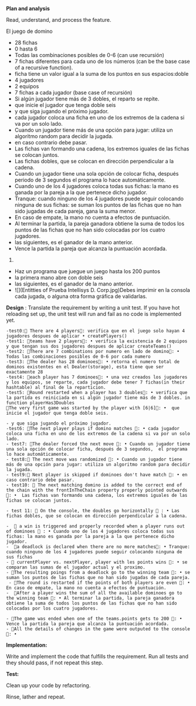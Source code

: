 **Plan and analysis**

Read, understand, and process the feature.

El juego de domino

- 28 fichas
- 0 hasta 6
- Todas las combinaciones posibles de 0-6 (can use recursión)
- 7 fichas diferentes para cada uno de los números (can be the base case of a recursive function).
- ficha tiene un valor igual a la suma de los puntos en sus espacios:doble
- 4 jugadores
- 2 equipos
- 7 fichas a cada jugador (base case of recursión)
-  Si algún jugador tiene más de 3 dobles, el reparto se repite.
- que inicie el jugador que tenga doble seis
- y que siga jugando el próximo jugador.
- cada jugador coloca una ficha en uno de los extremos de la cadena si va por un solo lado.
- Cuando un jugador tiene más de una opción para jugar: utiliza un algoritmo random para decidir la jugada.
- en caso contrario debe pasar.
- Las fichas van formando una cadena, los extremos iguales de las fichas se colocan juntos.
- Las fichas dobles, que se colocan en dirección perpendicular a la cadena.
- Cuando un jugador tiene una sola opción de colocar ficha, después periodo de 3 segundos el programa lo hace automáticamente.
- Cuando uno de los 4 jugadores coloca todas sus fichas: la mano es ganada por la pareja a la que pertenece dicho jugador.
- Tranque: cuando ninguno de los 4 jugadores puede seguir colocando ninguna de sus fichas: se suman los puntos de las fichas que no han sido jugadas de cada pareja, gana la suma menor.
- En caso de empate, la mano no cuenta a efectos de puntuación.
- Al terminar la partida, la pareja ganadora obtiene la suma de todos los puntos de las fichas que no han sido colocadas por los cuatro jugadores.
- las siguientes, es el ganador de la mano anterior.
- Vence la partida la pareja que alcanza la puntuación acordada.



1.

  - Haz un programa que juegue un juego hasta los 200 puntos
  - la primera mano abre con doble seis
  - las siguientes, es el ganador de la mano anterior.
  - ![](Entitties of Prueba Intellisys D. Corp.jpg)Debes imprimir en la consola cada jugada, o alguna otra forma gráfica de validarlas.

**Design** :
Translate the requirement by writing a unit test. If you have hot reloading set up, the unit test will run and fail as no code is implemented yet.

    -test0:🧪 There are 4 players🧪: verifica que en el juego solo hayan 4 jugadores despues de aplicar • createPlayers() 
    -test1: 🧪teams have 2 players🧪: • verifica la existencia de 2 equipos y que tengan sus dos jugadores despues de aplicar createTeams()
    -test2: 🧪There are 7 combinations por numero en lado de domino🧪: •	Todas las combinaciones posibles de 0-6 por cada numero
    -test3: 🧪The dealer has 28 dominoes🧪: • retorna el numero total de dominos existentes en el Dealer(storage), esta tiene que ser exactamente 28
    -test4: 🧪each player has 7 dominoes🧪: • una vez creados los jugadores y los equipos, se reparte, cada jugador debe tener 7 fichas(in their hashtable) al final de la reparticion.
    -test5: 🧪Round restarted when a player has 3 doubles🧪: • verifica que la partida es reiniciada en si algún jugador tiene más de 3 dobles. in function playerHas3Doubles
    🧪The very first game was started by the player with [6|6]🧪: •  que inicie el jugador que tenga doble seis.
  
    - y que siga jugando el próximo jugador.
    -test6: 🧪The next player plays if domino matches 🧪: • cada jugador coloca una ficha en uno de los extremos de la cadena si va por un solo lado.
    - test7: 🧪The dealer forced the next move 🧪: • Cuando un jugador tiene una sola opción de colocar ficha, después de 3 segundos,  el programa lo hace automáticamente.
    - test8:🧪 The next move was randomized 🧪: • Cuando un jugador tiene más de una opción para jugar: utiliza un algoritmo random para decidir la jugada.
    - test9:🧪 Next player is skipped if dominoes don't have match 🧪: • en caso contrario debe pasar.
    - test10: 🧪 The next matching domino is added to the correct end of the chain with the frontInTheChain property properly pointed outwards 🧪: •  Las fichas van formando una cadena, los extremos iguales de las fichas se colocan juntos.

    - test 11: 🧪 On the console, the doubles go horizontally 🧪 : • Las fichas dobles, que se colocan en dirección perpendicular a la cadena.
   
    -  🧪 a win is triggered and properly recorded when a player runs out of dominoes 🧪 : • Cuando uno de los 4 jugadores coloca todas sus fichas: la mano es ganada por la pareja a la que pertenece dicho jugador.
    -  🧪a deadlock is declared when there are no more matches🧪: • Tranque: cuando ninguno de los 4 jugadores puede seguir colocando ninguna de sus fichas
    - 🧪 currentPlayer vs. nextPlayer, player with les points wins 🧪: • se comparan las sumas de el jugador actual y el proximo.
    - 🧪The resulting poings from a deadlock go to the winning team 🧪: • se suman los puntos de las fichas que no han sido jugadas de cada pareja.
     - 🧪The round is restarted if the points of both players are even 🧪: • En caso de empate, la mano no cuenta a efectos de puntuación.
    -  🧪After a player wins the sum of all the available dominoes go to the winning team 🧪: • Al terminar la partida, la pareja ganadora obtiene la suma de todos los puntos de las fichas que no han sido colocadas por los cuatro jugadores.
 
    - 🧪The game was ended when one of the teams.points gets to 200 🧪: • Vence la partida la pareja que alcanza la puntuación acordada.
    - 🧪All the details of changes in the game were outputed to the console🧪: •

**Implementation:**

Write and implement the code that fulfills the requirement. Run all tests and they should pass, if not repeat this step.

**Test:**

Clean up your code by refactoring.

Rinse, lather and repeat.
